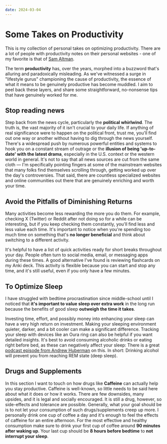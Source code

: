 ```yaml
---
date: 2024-03-04
---
```


# Some Takes on Productivity

This is my collection of personal takes on optimizing productivity. There are a lot of people with productivity notes on their personal websites - one of my favorite is that of 
[Sam Altman](https://blog.samaltman.com/productivity).

The term **productivity** has, over the years, morphed into a buzzword that's alluring and paradoxically misleading. As we've witnessed a surge in "lifestyle gurus" championing 
the cause of productivity, the essence of what it means to be genuinely productive has become muddled. I aim to peel back these layers, and share some straightforward, no-nonsense 
tips that have genuinely worked for me.

## Stop reading news
Step back from the news cycle, particularly the **political whirlwind**. The truth is, the vast majority of it isn't crucial to your daily life. If anything of real significance 
were to happen on the political front, trust me, you'll find out one way or another without having to dig through the news yourself. There's a widespread push by numerous powerful 
entities and systems to hook you on a constant stream of outrage or the **illusion of being 'up-to-date' with the latest drama**, especially in the U.S. context or the western 
world in general. It's not to say that all news sources are cut from the same cloth — I'm specifically pointing fingers at some of the mainstream websites that many folks find 
themselves scrolling through, getting worked up over the day's controversies. That said, there are countless specialized websites and online communities out there that are 
genuinely enriching and worth your time.

## Avoid the Pitfalls of Diminishing Returns
Many activities become less rewarding the more you do them. For example, checking X (Twitter) or Reddit after not doing so for a while can be interesting, but if you keep checking 
them constantly, you'll find less and less value each time. It's important to notice when you're spending too much time on something that's **no longer beneficial** and think about 
switching to a different activity.

It's helpful to have a list of quick activities ready for short breaks throughout your day. People often turn to social media, email, or messaging apps during these times. 
A good alternative I've found is reviewing flashcards on my Anki deck. This activity is flexible because you can start and stop any time, and it's still useful, even if you 
only have a few minutes.

## To Optimize Sleep
I have struggled with bedtime procrastination since middle-school until I noticed that **it's important to value sleep over extra work** in the long run because the benefits of 
good sleep **outweigh the time it takes**.

Investing time, effort, and possibly money into enhancing your sleep can have a very high return on investment. Making your sleeping environment quieter, darker, and a bit cooler 
can make a significant difference. Tracking your sleep with devices like an Oura ring can also be helpful if you want detailed insights. It's best to avoid consuming alcoholic 
drinks or eating right before bed, as these can negatively affect your sleep: There is a great [podcast episode from Andrew Huberman](https://youtu.be/FFwA0QFmpQ4?si=1VJ88HNGO_tktN6h&t=3734) 
on this. In short: Drinking alcohol will prevent you from reaching REM state (deep sleep).

## Drugs and Supplements
In this section I want to touch on how drugs like **Caffeine** can actually help you stay productive. Caffeine is well-known, so little needs to be said here about what it does 
or how it works. There are few downsides, many upsides, and it is legal and socially encouraged. It is still a drug, however, so side-effects and tolerance are possible. Generally, what
your goal should be is to not let your consumption of such drugs/supplements creep up more. I personally drink one cup of coffee a day and it's enough to feel the effects of caffeine
for an entire afternoon. For the most effective and healthy consumption make sure to drink your first cup of coffee around **90 minutes after waking up**. Your last cup should be
**8 hours before bedtime** to **not interrupt your sleep**.
